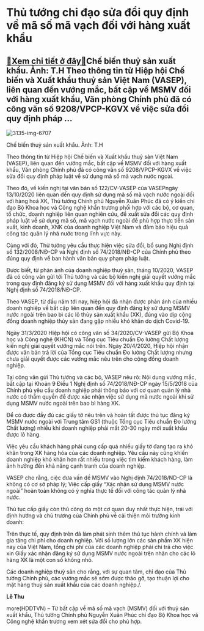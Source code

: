 Thủ tướng chỉ đạo sửa đổi quy định về mã số mã vạch đối với hàng xuất khẩu
==========================================================================

[:gift:Xem chi tiết ở đây:gift:](https://hddtvn.com/thu-tuong-chi-dao-sua-doi-quy-dinh-ve-ma-so-ma-vach-doi-voi-hang-xuat-khau/)Chế biến thuỷ sản xuất khẩu. Ảnh: T.H Theo thông tin từ Hiệp hội Chế biến và Xuất khẩu thuỷ sản Việt Nam (VASEP), liên quan đến vướng mắc, bất cập về MSMV đối với hàng xuất khẩu, Văn phòng Chính phủ đã có công văn số 9208/VPCP-KGVX về việc sửa đổi quy định pháp …
-----------------------------------------------------------------------------------------------------------------------------------------------------------------------------------------------------------------------------------------------------------------------





![3135-img-6707](https://hddtvn.com/wp-content/uploads/2021/01/3135_IMG_6707.jpg "Thủ tướng chỉ đạo sửa đổi quy định về mã số mã vạch đối với hàng xuất khẩu")


Chế biến thuỷ sản xuất khẩu. Ảnh: T.H



Theo thông tin từ Hiệp hội Chế biến và Xuất khẩu thuỷ sản Việt Nam (VASEP), liên quan đến vướng mắc, bất cập về MSMV đối với hàng xuất khẩu, Văn phòng Chính phủ đã có công văn số 9208/VPCP-KGVX về việc sửa đổi quy định pháp luật về sử dụng mã số mã vạch nước ngoài.


Theo đó, về kiến nghị tại văn bản số 122/CV-VASEP của VASEPngày 13/10/2020 liên quan đến quy định sử dụng mã số mã vạch nước ngoài đối với hàng hoá XK, Thủ tướng Chính phủ Nguyễn Xuân Phúc đã có ý kiến chỉ đạo Bộ Khoa học và Công nghệ khẩn trương phối hợp với các bộ, cơ quan, tổ chức, doanh nghiệp liên quan nghiên cứu, đề xuất sửa đổi các quy định pháp luật về sử dụng mã số, mã vạch nước ngoài để phù hợp thực tiễn sản xuất, kinh doanh, XNK của doanh nghiệp Việt Nam và đảm bảo hiệu quả công tác quản lý nhà nước trong lĩnh vực này.


Cùng với đó, Thử tướng yêu cầu thực hiện việc sửa đổi, bổ sung Nghị định số 132/2008/NĐ-CP và Nghị định số 74/2018/NĐ-CP của Chính phủ theo đúng quy định về ban hành văn bản quy phạm pháp luật.


Được biết, từ phản ánh của doanh nghiệp thuỷ sản, tháng 10/2020, VASEP đã có công văn gửi tới Thủ tướng và các bộ kiến nghị giải quyết vướng mắc trong quy định đăng ký sử dụng MSMV đối với hàng xuất khẩu quy định tại Nghị định số 74/2018/NĐ-CP.


Theo VASEP, từ đầu năm tới nay, hiệp hội đã nhận được phản ánh của nhiều doanh nghiệp về bất cập liên quan đến quy định đăng ký sử dụng MSMV nước ngoài trên bao bì các lô thủy sản xuất khẩu (XK), đúng vào dịp cộng đồng doanh nghiệp thủy sản đang gặp nhiều khó khăn do dịch Covid-19.


Ngày 31/3/2020 Hiệp hội có công văn số 34/2020/CV-VASEP gửi Bộ Khoa học và Công nghệ (KHCN) và Tổng cục Tiêu chuẩn Đo lường Chất lượng kiến nghị giải quyết vướng mắc nói trên. Ngày 20/4/2020, Hiệp hội nhận được văn bản trả lời của Tổng cục Tiêu chuẩn Đo lường Chất lượng nhưng chưa giải quyết được các vướng mắc nêu trên cho cộng đồng doanh nghiệp.


Tại công văn gửi Thủ tướng và các bộ, VASEP nêu rõ: Nội dung vướng mắc, bất cập tại Khoản 9 Điều 1 Nghị định số 74/2018/NĐ-CP ngày 15/5/2018 của Chính phủ yêu cầu doanh nghiệp phải thông báo với cơ quan quản lý nhà nước có thẩm quyền để được xác nhận việc sử dụng mã nước ngoài khi sử dụng MSMV nước ngoài trên bao bì hàng XK.


Để có được đầy đủ các giấy tờ nêu trên và hoàn tất được thủ tục đăng ký MSMV nước ngoài với Trung tâm GS1 (thuộc Tổng cục Tiêu chuẩn Đo lường Chất lượng) nhiều khi doanh nghiệp phải mất 20-30 ngày mới xuất khẩu được lô hàng.


Việc yêu cầu khách hàng phải cung cấp quá nhiều giấy tờ đang tạo ra khó khăn trong XK hàng hóa của các doanh nghiệp. Yêu cầu này cũng khiến doanh nghiệp khó khăn hơn rất nhiều trong việc tìm kiếm khách hàng, làm ảnh hưởng đến khả năng cạnh tranh của doanh nghiệp.


VASEP cho rằng, ciệc đưa vấn đề MSMV vào Nghị định 74/2018/ND-CP là không có cơ sở pháp lý; Việc cấp giấy “Xác nhận sử dụng MSMV nước ngoài” hoàn toàn không có ý nghĩa thực tế đối với công tác quản lý nhà nước.


Thủ tục cấp giấy còn thủ công do một cơ quan duy nhất thực hiện, trái với định hướng và chủ trương của Chính phủ về cải thiện môi trường kinh doanh:


Trên thực tế, quy định trên đã làm phát sinh thêm thủ tục hành chính và làm gia tăng chi phí cho doanh nghiệp. Với số lượng lớn các sản phẩm XK hiện nay của Việt Nam, tổng chi phí của các doanh nghiệp phải chi trả cho việc xin Giấy xác nhận đăng ký sử dụng MSMV nước ngoài trên nhãn cho các lô hàng XK là một con số không nhỏ.


Các doanh nghiệp thuỷ sản cho rằng, với sự quan tâm, chỉ đạo của Thủ tướng Chính phủ, các vướng mắc sẽ sớm được tháo gỡ, tạo thuận lợi cho mặt hàng thuỷ sản xuất khẩu của các doanh nghiệp./.




**Lê Thu**



more(HDDTVN) – Từ bất cập về mã số mã vạch (MSMV) đối với thuỷ sản xuất khẩu, Thủ tướng Chính phủ Nguyễn Xuân Phúc chỉ đạo Bộ Khoa học và Công nghệ khẩn trương xem xét sửa đổi cho phù hợp.

